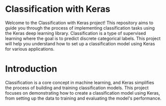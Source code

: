 # Classification with Keras
Welcome to the Classification with Keras project! This repository aims to guide you through the process of implementing classification tasks using the Keras deep learning library. Classification is a type of supervised learning where the goal is to predict discrete categorical labels. This project will help you understand how to set up a classification model using Keras for various applications.

# Introduction
Classification is a core concept in machine learning, and Keras simplifies the process of building and training classification models. This project focuses on demonstrating how to create a classification model using Keras, from setting up the data to training and evaluating the model's performance.
